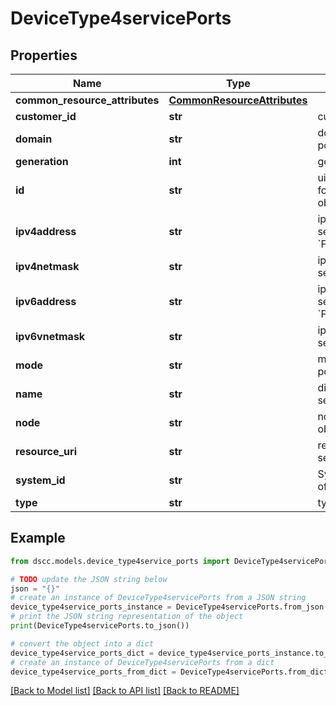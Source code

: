 # DeviceType4servicePorts


## Properties

Name | Type | Description | Notes
------------ | ------------- | ------------- | -------------
**common_resource_attributes** | [**CommonResourceAttributes**](CommonResourceAttributes.md) |  | [optional] 
**customer_id** | **str** | customerId | [optional] 
**domain** | **str** | domain of the service port object | [optional] 
**generation** | **int** | generation | [optional] 
**id** | **str** | uid (Unique identifier) for the service port object | [optional] 
**ipv4address** | **str** | ipv4address of the service port object &#x60;Filter&#x60; | [optional] 
**ipv4netmask** | **str** | ipv4 net mask of the service port object | [optional] 
**ipv6address** | **str** | ipv6address of the service port object &#x60;Filter&#x60; | [optional] 
**ipv6vnetmask** | **str** | ipv6 net mask for the service port objectt | [optional] 
**mode** | **str** | mode for the service port object | [optional] 
**name** | **str** | display name of the service port object | [optional] 
**node** | **str** | node for the service port object | [optional] 
**resource_uri** | **str** | resourceUri for detailed service ports object | [optional] 
**system_id** | **str** | SystemUid/serialNumber of the array. | [optional] 
**type** | **str** | type | [optional] 

## Example

```python
from dscc.models.device_type4service_ports import DeviceType4servicePorts

# TODO update the JSON string below
json = "{}"
# create an instance of DeviceType4servicePorts from a JSON string
device_type4service_ports_instance = DeviceType4servicePorts.from_json(json)
# print the JSON string representation of the object
print(DeviceType4servicePorts.to_json())

# convert the object into a dict
device_type4service_ports_dict = device_type4service_ports_instance.to_dict()
# create an instance of DeviceType4servicePorts from a dict
device_type4service_ports_from_dict = DeviceType4servicePorts.from_dict(device_type4service_ports_dict)
```
[[Back to Model list]](../README.md#documentation-for-models) [[Back to API list]](../README.md#documentation-for-api-endpoints) [[Back to README]](../README.md)


